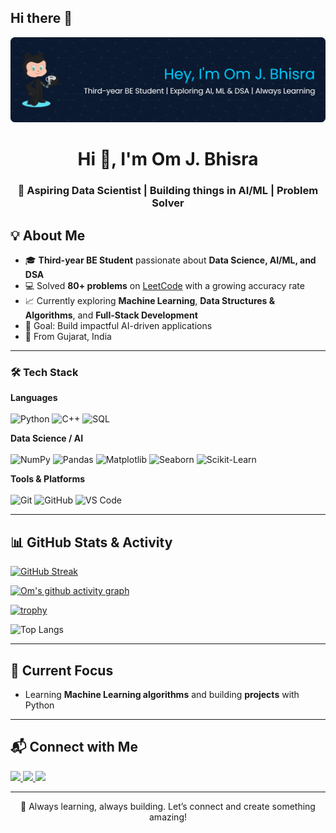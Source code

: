 ## Hi there 👋


<!-- Banner / Header Image -->
<!-- Optional: You can create one using Canva or similar tools and host it on GitHub or an image CDN -->
<p align="center">
  <img src="https://github.com/om-bhinsara/om-bhinsara/blob/main/github-header-banner.png" />
</p>

<!-- Title -->
<h1 align="center">Hi 👋, I'm Om J. Bhisra</h1>
<h3 align="center">🚀 Aspiring Data Scientist | Building things in AI/ML | Problem Solver</h3>

## 💡 About Me  
- 🎓 **Third-year BE Student** passionate about **Data Science, AI/ML, and DSA**  
- 💻 Solved **80+ problems** on [LeetCode](https://leetcode.com/u/Om_J_Bhisra/) with a growing accuracy rate  
- 📈 Currently exploring **Machine Learning**, **Data Structures & Algorithms**, and **Full-Stack Development**  
- 🎯 Goal: Build impactful AI-driven applications
- 📍 From Gujarat, India  

---

### 🛠 Tech Stack

**Languages**  
<br>
![Python](https://img.shields.io/badge/Python-FFD43B?style=for-the-badge&logo=python&logoColor=306998)
![C++](https://img.shields.io/badge/C++-00599C?style=for-the-badge&logo=cplusplus&logoColor=white)
![SQL](https://img.shields.io/badge/SQL-00618A?style=for-the-badge&logo=postgresql&logoColor=white)

**Data Science / AI**  
<br>
![NumPy](https://img.shields.io/badge/NumPy-4DABCF?style=for-the-badge&logo=numpy&logoColor=013243)
![Pandas](https://img.shields.io/badge/Pandas-150458?style=for-the-badge&logo=pandas&logoColor=white)
![Matplotlib](https://img.shields.io/badge/Matplotlib-ffffff?style=for-the-badge&logo=plotly&logoColor=013243)
![Seaborn](https://img.shields.io/badge/Seaborn-2E5EAA?style=for-the-badge&logo=seaborn&logoColor=white)
![Scikit-Learn](https://img.shields.io/badge/Scikit--Learn-F7931E?style=for-the-badge&logo=scikit-learn&logoColor=white)

**Tools & Platforms**  
<br>
![Git](https://img.shields.io/badge/Git-F05032?style=for-the-badge&logo=git&logoColor=white)
![GitHub](https://img.shields.io/badge/GitHub-100000?style=for-the-badge&logo=github&logoColor=white)
![VS Code](https://img.shields.io/badge/VS%20Code-0078d7?style=for-the-badge&logo=visualstudiocode&logoColor=white)

---

## 📊 GitHub Stats & Activity


<!-- GitHub Streak -->
[![GitHub Streak](https://streak-stats.demolab.com?user=om-bhinsara&theme=tokyonight&hide_border=true)](https://git.io/streak-stats)

<!-- Activity Graph -->
[![Om's github activity graph](https://github-readme-activity-graph.vercel.app/graph?username=om-bhinsara&theme=tokyo-night)](https://github.com/om-bhinsara)

<!-- Trophies -->
[![trophy](https://github-profile-trophy.vercel.app/?username=om-bhinsara&theme=tokyonight&no-frame=true&no-bg=true&margin-w=15)](https://github.com/ryo-ma/github-profile-trophy)

<!-- Languages -->
![Top Langs](https://github-readme-stats.vercel.app/api/top-langs/?username=om-bhinsara&layout=compact&theme=tokyonight)

---

## 🌱 Current Focus  
- Learning **Machine Learning algorithms** and building **projects** with Python   

---

## 📬 Connect with Me  

<p align="left">
  <a href="https://www.linkedin.com/in/om-j-bhisra/" target="_blank">
    <img src="https://img.shields.io/badge/-LinkedIn-0077B5?style=flat&logo=linkedin" />
  </a>
  <a href="mailto:ombhisra99@gmail.com">
    <img src="https://img.shields.io/badge/-Email-D14836?style=flat&logo=gmail&logoColor=white" />
  </a>
  <a href="https://leetcode.com/u/Om_J_Bhisra/">
    <img src="https://img.shields.io/badge/-LeetCode-FFA116?style=flat&logo=leetcode&logoColor=black" />
  </a>
</p>

---

<p align="center">💙 Always learning, always building. Let’s connect and create something amazing!</p>
